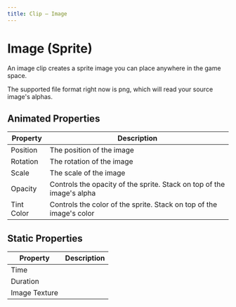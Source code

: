```yaml
---
title: Clip — Image
---
```


# Image (Sprite)

An image clip creates a sprite image you can place anywhere in the game space. 

The supported file format right now is png, which will read your source image's alphas.

## Animated Properties

| Property                | Description                                                                                     |
|-------------------------|-------------------------------------------------------------------------------------------------|
| Position                | The position of the image                                                                       |
| Rotation                | The rotation of the image                                                                       |
| Scale                   | The scale of the image                                                                          |
| Opacity                 | Controls the opacity of the sprite. Stack on top of the image's alpha                           |
| Tint Color              | Controls the color of the sprite. Stack on top of the image's color                             |

## Static Properties

| Property                 | Description |
|--------------------------|-------------|
| Time                     |             |
| Duration                 |             |
| Image Texture            |             |
